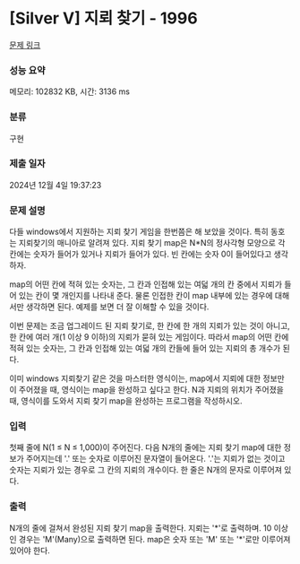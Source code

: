 # [Silver V] 지뢰 찾기 - 1996 

[문제 링크](https://www.acmicpc.net/problem/1996) 

### 성능 요약

메모리: 102832 KB, 시간: 3136 ms

### 분류

구현

### 제출 일자

2024년 12월 4일 19:37:23

### 문제 설명

<p>다들 windows에서 지원하는 지뢰 찾기 게임을 한번쯤은 해 보았을 것이다. 특히 동호는 지뢰찾기의 매니아로 알려져 있다. 지뢰 찾기 map은 N*N의 정사각형 모양으로 각 칸에는 숫자가 들어가 있거나 지뢰가 들어가 있다. 빈 칸에는 숫자 0이 들어있다고 생각하자.</p>

<p>map의 어떤 칸에 적혀 있는 숫자는, 그 칸과 인접해 있는 여덟 개의 칸 중에서 지뢰가 들어 있는 칸이 몇 개인지를 나타내 준다. 물론 인접한 칸이 map 내부에 있는 경우에 대해서만 생각하면 된다. 예제를 보면 더 잘 이해할 수 있을 것이다.</p>

<p>이번 문제는 조금 업그레이드 된 지뢰 찾기로, 한 칸에 한 개의 지뢰가 있는 것이 아니고, 한 칸에 여러 개(1 이상 9 이하)의 지뢰가 묻혀 있는 게임이다. 따라서 map의 어떤 칸에 적혀 있는 숫자는, 그 칸과 인접해 있는 여덟 개의 칸들에 들어 있는 지뢰의 총 개수가 된다.</p>

<p>이미 windows 지뢰찾기 같은 것을 마스터한 영식이는, map에서 지뢰에 대한 정보만이 주어졌을 때, 영식이는 map을 완성하고 싶다고 한다. N과 지뢰의 위치가 주어졌을 때, 영식이를 도와서 지뢰 찾기 map을 완성하는 프로그램을 작성하시오.</p>

### 입력 

 <p>첫째 줄에 N(1 ≤ N ≤ 1,000)이 주어진다. 다음 N개의 줄에는 지뢰 찾기 map에 대한 정보가 주어지는데 '.' 또는 숫자로 이루어진 문자열이 들어온다. '.'는 지뢰가 없는 것이고 숫자는 지뢰가 있는 경우로 그 칸의 지뢰의 개수이다. 한 줄은 N개의 문자로 이루어져 있다.</p>

### 출력 

 <p>N개의 줄에 걸쳐서 완성된 지뢰 찾기 map을 출력한다. 지뢰는 '*'로 출력하며. 10 이상인 경우는 'M'(Many)으로 출력하면 된다. map은 숫자 또는 'M' 또는 '*'로만 이루어져 있어야 한다.</p>

